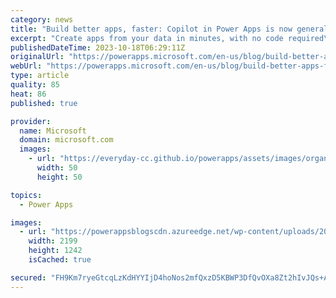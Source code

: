 ```yaml
---
category: news
title: "Build better apps, faster: Copilot in Power Apps is now generally available"
excerpt: "Create apps from your data in minutes, with no code required\nWe are excited announce that Copilot for Power Apps is now Generally Available for app makers. Since its initial release earlier this year, more than 126,000 organizations have already started using Copilot across the Power Platform."
publishedDateTime: 2023-10-18T06:29:11Z
originalUrl: "https://powerapps.microsoft.com/en-us/blog/build-better-apps-faster-copilot-in-power-apps-is-now-generally-available/"
webUrl: "https://powerapps.microsoft.com/en-us/blog/build-better-apps-faster-copilot-in-power-apps-is-now-generally-available/"
type: article
quality: 85
heat: 86
published: true

provider:
  name: Microsoft
  domain: microsoft.com
  images:
    - url: "https://everyday-cc.github.io/powerapps/assets/images/organizations/microsoft.com-50x50.jpg"
      width: 50
      height: 50

topics:
  - Power Apps

images:
  - url: "https://powerappsblogscdn.azureedge.net/wp-content/uploads/2023/10/NewNL2table.gif"
    width: 2199
    height: 1242
    isCached: true

secured: "FH9Km7ryeGtcqLzKdHYYIjD4hoNos2mfQxzD5KBWP3DfQvOXa8Zt2hIvJQs+A+4ZXJ9OnTEtSEEoSReyqNZbMKcq2oTD8voW84ITPnLHHINNmtrB9W9eKEY4g1GzImiBk8nAMAeI7x/NmAS+BG5ppQ0Txv1DbKOqfhwuCuUmFaz1GERKCYys95KThKaJ1YIOSR/VnAz4Fh5TILbcrw16bT0CkXZ1ScvJlNdYD4B+doWBZH8F2VOSN6Rmz/vx9Fu/cD90uSDziIukvgMWYz13xJtjgMExMHljAROdtYir869htrVYImBR9MiBjuNcfPIpOF9JW1T3rPmvNgJTQU1UkwrIpmjUNIO06I5GUVpS/ok=;hhb/KDidJSIi1gyLP1jm1Q=="
---
```



